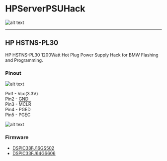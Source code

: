 # **HPServerPSUHack**

![alt text][image4]

---

## HP HSTNS-PL30

HP HSTNS-PL30 1200Watt Hot Plug Power Supply Hack for BMW Flashing and Programming.


[//]: # (Image References)
[image1]: ./resources/mb_front.png "MB Front"
[image2]: ./resources/sb1_front.png "SB1 Front"
[image3]: ./resources/sb1_back.png "SB1 Back"
[image4]: ./resources/pickit3.png "Pickit3"
[image5]: ./resources/connector.png "Connector"
[image6]: ./resources/cable.png "Cable"
[image7]: ./resources/debug.png "Debug"


### Pinout

![alt text][image7]

Pin1 - Vcc(3.3V)  
Pin2 - GND  
Pin3 - <span style="text-decoration:overline">MCLR</span>  
Pin4 - PGED  
Pin5 - PGEC  

![alt text][image5]

### Firmware

* [DSPIC33FJ16GS502](firmware/Rev10/DSPIC33FJ16GS502.hex)
* [DSPIC33FJ64GS606](firmware/Rev10/DSPIC33FJ64GS606.hex)